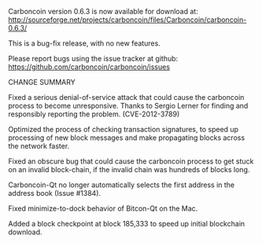 Carboncoin version 0.6.3 is now available for download at:
  http://sourceforge.net/projects/carboncoin/files/Carboncoin/carboncoin-0.6.3/

This is a bug-fix release, with no new features.

Please report bugs using the issue tracker at github:
  https://github.com/carboncoin/carboncoin/issues

CHANGE SUMMARY

Fixed a serious denial-of-service attack that could cause the
carboncoin process to become unresponsive. Thanks to Sergio Lerner
for finding and responsibly reporting the problem. (CVE-2012-3789)

Optimized the process of checking transaction signatures, to
speed up processing of new block messages and make propagating
blocks across the network faster.

Fixed an obscure bug that could cause the carboncoin process to get
stuck on an invalid block-chain, if the invalid chain was
hundreds of blocks long.

Carboncoin-Qt no longer automatically selects the first address
in the address book (Issue #1384).

Fixed minimize-to-dock behavior of Bitcon-Qt on the Mac.

Added a block checkpoint at block 185,333 to speed up initial
blockchain download.
